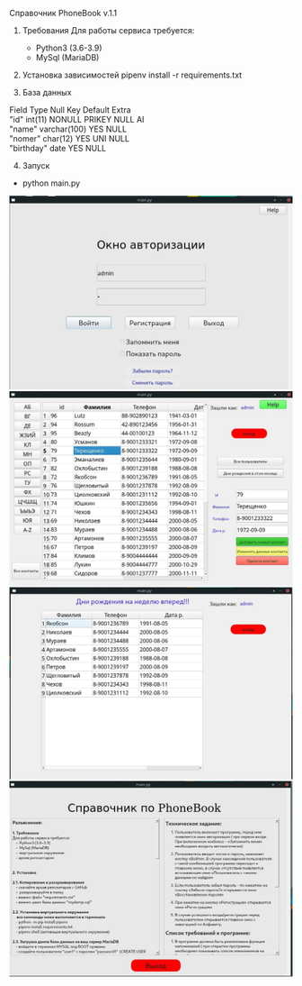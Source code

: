 Справочник PhoneBook v.1.1

1. Требования
Для работы сервиса требуется:
    -  Python3 (3.6-3.9)
    -  MySql (MariaDB)
    
2. Установка зависимостей
 pipenv install -r requirements.txt
   
3. База данных

 Field       Type         Null     Key     Default  Extra                                                              
 "id"        int(11)      NONULL   PRIKEY  NULL     AI                                                                 
 "name"      varchar(100) YES              NULL                                                                        
 "nomer"     char(12)     YES      UNI     NULL                                                                        
 "birthday"  date         YES              NULL                                                                        


4. Запуск
- python  main.py

![alt text](screenshots/1-1.jpg "Описание будет тут")
![alt text](screenshots/2.jpg "Описание будет тут")
![alt text](screenshots/4.jpg "Описание будет тут")
![alt text](screenshots/5.jpg "Описание будет тут")